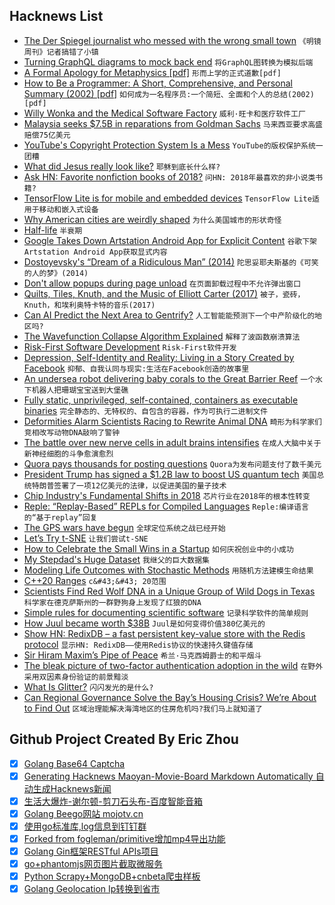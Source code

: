 ## Hacknews List


- [The Der Spiegel journalist who messed with the wrong small town](https://spectator.us/der-spiegel-small-town/)  `《明镜周刊》记者搞错了小镇`
- [Turning GraphQL diagrams to mock back end](https://app.graphqleditor.com)  `将GraphQL图转换为模拟后端`
- [A Formal Apology for Metaphysics [pdf]](https://philpapers.org/archive/BARAFA-6.pdf)  `形而上学的正式道歉[pdf]`
- [How to Be a Programmer: A Short, Comprehensive, and Personal Summary (2002) [pdf]](https://www.doc.ic.ac.uk/~susan/475/HowToBeAProgrammer.pdf)  `如何成为一名程序员:一个简短、全面和个人的总结(2002)[pdf]`
- [Willy Wonka and the Medical Software Factory](https://www.nytimes.com/2018/12/20/business/epic-systems-campus-verona-wisconsin.html)  `威利·旺卡和医疗软件工厂`
- [Malaysia seeks $7.5B in reparations from Goldman Sachs](https://www.reuters.com/article/us-malaysia-politics-1mdb-goldman/malaysia-seeks-7-5-billion-in-reparations-from-goldman-sachs-ft-idUSKCN1OK0GU)  `马来西亚要求高盛赔偿75亿美元`
- [YouTube&#39;s Copyright Protection System Is a Mess](https://torrentfreak.com/youtubes-copyright-protection-system-is-a-total-mess-can-it-be-fixed-181222/)  `YouTube的版权保护系统一团糟`
- [What did Jesus really look like?](https://www.bbc.com/news/magazine-35120965)  `耶稣到底长什么样?`
- [Ask HN: Favorite nonfiction books of 2018?](item?id=18743465)  `问HN: 2018年最喜欢的非小说类书籍?`
- [TensorFlow Lite is for mobile and embedded devices](https://www.tensorflow.org/lite/)  `TensorFlow Lite适用于移动和嵌入式设备`
- [Why American cities are weirdly shaped](https://www.economist.com/united-states/2018/12/22/why-american-cities-are-so-weirdly-shaped)  `为什么美国城市的形状奇怪`
- [Half-life](https://features.propublica.org/los-alamos/chad-walde-nuclear-facility-radiation-cancer/)  `半衰期`
- [Google Takes Down Artstation Android App for Explicit Content](https://magazine.artstation.com/2018/12/happened-artstation-android-app/)  `谷歌下架Artstation Android App获取显式内容`
- [Dostoyevsky&#39;s “Dream of a Ridiculous Man” (2014)](https://www.brainpickings.org/2014/11/11/dostoyevsky-dream/)  `陀思妥耶夫斯基的《可笑的人的梦》(2014)`
- [Don&#39;t allow popups during page unload](https://www.chromestatus.com/feature/5989473649164288)  `在页面卸载过程中不允许弹出窗口`
- [Quilts, Tiles, Knuth, and the Music of Elliott Carter (2017)](http://georgeflanagin.com/quilts-tiles-and-music-of-elliott-carter.php)  `被子，瓷砖，Knuth，和埃利奥特卡特的音乐(2017)`
- [Can AI Predict the Next Area to Gentrify?](https://www.citylab.com/life/2018/12/gentrification-london-ai-machine-learning/578329/)  `人工智能能预测下一个中产阶级化的地区吗?`
- [The Wavefunction Collapse Algorithm Explained](https://robertheaton.com/2018/12/17/wavefunction-collapse-algorithm/)  `解释了波函数崩溃算法`
- [Risk-First Software Development](https://github.com/risk-first/website/wiki)  `Risk-First软件开发`
- [Depression, Self-Identity and Reality: Living in a Story Created by Facebook](https://medium.com/privateid-blog/depression-self-identity-and-reality-living-in-a-fictional-story-created-by-social-media-38f230ab9bf7)  `抑郁、自我认同与现实:生活在Facebook创造的故事里`
- [An undersea robot delivering baby corals to the Great Barrier Reef](https://www.nbcnews.com/mach/science/undersea-robot-just-delivered-100-000-baby-corals-great-barrier-ncna950821)  `一个水下机器人把珊瑚宝宝送到大堡礁`
- [Fully static, unprivileged, self-contained, containers as executable binaries](https://github.com/genuinetools/binctr)  `完全静态的、无特权的、自包含的容器，作为可执行二进制文件`
- [Deformities Alarm Scientists Racing to Rewrite Animal DNA](https://www.wsj.com/articles/deformities-alarm-scientists-racing-to-rewrite-animal-dna-11544808779)  `畸形为科学家们竞相改写动物DNA敲响了警钟`
- [The battle over new nerve cells in adult brains intensifies](https://www.sciencenews.org/article/neurogenesis-brain-neurons-2018-yir)  `在成人大脑中关于新神经细胞的斗争愈演愈烈`
- [Quora pays thousands for posting questions](https://quorapartners.quora.com/The-Quora-Partner-Program-in-2018?share=1)  `Quora为发布问题支付了数千美元`
- [President Trump has signed a $1.2B law to boost US quantum tech](https://www.technologyreview.com/the-download/612679/president-trump-has-signed-a-12-billon-law-to-boost-us-quantum-tech/)  `美国总统特朗普签署了一项12亿美元的法律，以促进美国的量子技术`
- [Chip Industry&#39;s Fundamental Shifts in 2018](https://semiengineering.com/fundamental-shifts-in-2018/)  `芯片行业在2018年的根本性转变`
- [Reple: “Replay-Based” REPLs for Compiled Languages](https://people.eecs.berkeley.edu/~brock/blog/reple.php)  `Reple:编译语言的“基于replay”回复`
- [The GPS wars have begun](https://techcrunch.com/2018/12/21/the-gps-wars-have-begun/)  `全球定位系统之战已经开始`
- [Let’s Try t-SNE](https://beta.observablehq.com/@mbostock/lets-try-t-sne)  `让我们尝试t-SNE`
- [How to Celebrate the Small Wins in a Startup](https://medium.dave-bailey.com/how-to-celebrate-the-small-wins-4a03004a1816)  `如何庆祝创业中的小成功`
- [My Stepdad&#39;s Huge Dataset](https://logicmag.io/06-my-stepdads-huge-dataset/)  `我继父的巨大数据集`
- [Modeling Life Outcomes with Stochastic Methods](https://tmarkovich.github.io//articles/2018-12/stochastic-life-model)  `用随机方法建模生命结果`
- [C&#43;&#43;20 Ranges](http://ericniebler.com/2018/12/05/standard-ranges/)  `c&#43;&#43; 20范围`
- [Scientists Find Red Wolf DNA in a Unique Group of Wild Dogs in Texas](https://gizmodo.com/scientists-find-red-wolf-dna-in-a-unique-group-of-wild-1831233985)  `科学家在德克萨斯州的一群野狗身上发现了红狼的DNA`
- [Simple rules for documenting scientific software](https://journals.plos.org/ploscompbiol/article?id=10.1371/journal.pcbi.1006561)  `记录科学软件的简单规则`
- [How Juul became worth $38B](https://techcrunch.com/2018/12/22/juul-me-twice-shame-on-you/)  `Juul是如何变得价值380亿美元的`
- [Show HN: RedixDB – a fast persistent key-value store with the Redis protocol](https://alash3al.github.io/redix/)  `显示HN: RedixDB——使用Redis协议的快速持久键值存储`
- [Sir Hiram Maxim’s Pipe of Peace](http://www.historicalfirearms.info/post/181285631684/historicalfirearms-sir-hiram-maxims-pipe-of)  `希兰·马克西姆爵士的和平烟斗`
- [The bleak picture of two-factor authentication adoption in the wild](https://elie.net/blog/security/the-bleak-picture-of-two-factor-authentication-adoption-in-the-wild/)  `在野外采用双因素身份验证的前景黯淡`
- [What Is Glitter?](https://www.nytimes.com/2018/12/21/style/glitter-factory.html)  `闪闪发光的是什么?`
- [Can Regional Governance Solve the Bay’s Housing Crisis? We’re About to Find Out](https://www.thebaycitybeacon.com/politics/can-regional-governance-solve-the-bay-s-housing-crisis-we/article_ef5119a0-03f8-11e9-a935-eb64e0d733aa.html)  `区域治理能解决海湾地区的住房危机吗?我们马上就知道了`

## Github Project Created By Eric Zhou

- [x] [Golang Base64 Captcha](https://github.com/mojocn/base64Captcha)
- [x] [Generating Hacknews Maoyan-Movie-Board Markdown Automatically 自动生成Hacknews新闻](https://github.com/dejavuzhou/md-genie)
- [x] [生活大爆炸-谢尔顿-剪刀石头布-百度智能音箱](https://github.com/mojocn/dueros-bang-game)
- [x] [Golang Beego网站 mojotv.cn](https://github.com/mojocn/www.mojotv.cn)
- [x] [使用go标准库,log信息到钉钉群](https://github.com/mojocn/dooger)
- [x] [Forked from fogleman/primitive增加mp4导出功能](https://github.com/mojocn/primitive)
- [x] [Golang Gin框架RESTful APIs项目](https://github.com/JJJJJJJerk/ezier-golang-web-api-framework)
- [x] [go+phantomjs网页图片截取微服务](https://github.com/mojocn/screen_shot)
- [x] [Python Scrapy+MongoDB+cnbeta爬虫样板](https://github.com/mojocn/scrapy_mongodb_boilerplate_cnbeta)
- [x] [Golang Geolocation Ip转换到省市](https://github.com/mojocn/ip2location)